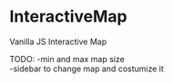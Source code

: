 # InteractiveMap

Vanilla JS Interactive Map

TODO:
-min and max map size  
-sidebar to change map and costumize it
